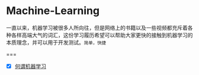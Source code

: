 # Machine-Learning

一直以来，机器学习被很多人所向往，但是网络上的书籍以及一些视频都充斥着各种各样高端大气的词汇，这份学习履历希望可以帮助大家更快的接触到机器学习的本质理念，并可以用于开发测试。`简单，快捷`

===

- [x] [何谓机器学习](posts/about.md)

